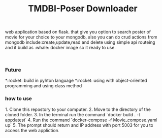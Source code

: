<div align="center">  
<h1> TMDBI-Poser Downloader
</div>
  
<br>

<p>
 web application based on flask.
 that give you option to search poster of movie
 for your choice to your mongodb,
 also you can do crud actions from mongodb include:create,update,read and delete using simple api routeing
 and it build as :whale: docker image so it ready to use.
<p>
  <br>
 <h3>Future</h3> 
  *:rocket: build in pyhton language
  *:rocket: using with object-oriented programming and using class method
  
 <h3> how to use </h3>
  1. Clone this repostory to your computer.
  2. Move to the directory of the cloned folder.
  3. In the terminal run the command `docker build . -t app:latest`
  4. Run the command `docker-compose -f Movie_compose.yaml up`
  5. The prompt should return and IP address with port 5003 for you to access the web appliction.
